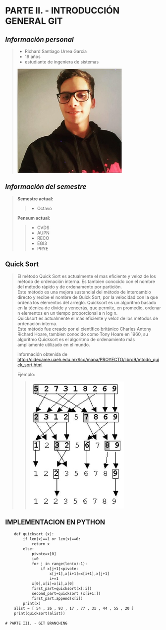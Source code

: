 # PARTE II. - INTRODUCCIÓN GENERAL GIT
## _Información personal_
> * Richard Santiago Urrea Garcia
> * 19 años
> * estudiante de ingeniera de sistemas
>
> ![](foto.jpeg)

## _Información del semestre_
> **Semestre actual:**
>> * Octavo 
>
> **Pensum actual:**
>> * CVDS
>> * AUPN
>> * RECO
>> * EGI3
>> * PRYE

## Quick Sort
> El método Quick Sort es actualmente el mas eficiente y veloz de los método de ordenación interna. Es tambien conocido con el nombre del método rápido y de ordenamento por partición.\
Este método es una mejora sustancial del método de intercambio directo y recibe el nombre de Quick Sort, por la velocidad con la que ordena los elementos del arreglo.
Quicksort es un algoritmo basado en la técnica de divide y vencerás, que permite, en promedio, ordenar n elementos en un tiempo proporcional a n log n.\
Quicksort es actualmente el más eficiente y veloz de los métodos de ordenación interna.\
Este método fue creado por el científico británico Charles Antony Richard Hoare, tambien conocido como Tony Hoare en 1960, su algoritmo Quicksort es el algoritmo de ordenamiento más ampliamente utilizado en el mundo.
>
> información obtenida de <http://cidecame.uaeh.edu.mx/lcc/mapa/PROYECTO/libro9/mtodo_quick_sort.html>
>
> Ejemplo:
>> ![](quicksort.PNG)
>
## IMPLEMENTACION EN PYTHON
~~~
    def quicksort (x):
        if len(x)==1 or len(x)==0:
            return x
        else:
            pivote=x[0]
            i=0
            for j in range(len(x)-1):
                if x[j+1]<pivote:
                    x[j+1],x[i+1]=x[i+1],x[j+1]
                    i+=1
            x[0],x[i]=x[i],x[0]
            first_part=quicksort(x[:i])
            second_part=quicksort (x[i+1:])
            first_part.append(x[i])
        print(x)
    alist = [ 54 , 26 , 93 , 17 , 77 , 31 , 44 , 55 , 20 ]
    print(quicksort(alist))

# PARTE III. - GIT BRANCHING
